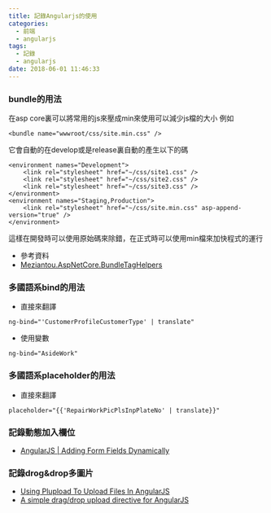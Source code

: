 ```yaml
---
title: 記錄Angularjs的使用
categories:
  - 前端
  - angularjs
tags:
  - 記錄
  - angularjs
date: 2018-06-01 11:46:33
---
```

### bundle的用法
在asp core裏可以將常用的js來壓成min來使用可以減少js檔的大小
例如
```
<bundle name="wwwroot/css/site.min.css" />
```
它會自動的在develop或是release裏自動的產生以下的碼
```
<environment names="Development">
    <link rel="stylesheet" href="~/css/site1.css" />
    <link rel="stylesheet" href="~/css/site2.css" />
    <link rel="stylesheet" href="~/css/site3.css" />
</environment>
<environment names="Staging,Production">
    <link rel="stylesheet" href="~/css/site.min.css" asp-append-version="true" />
</environment>
```
這樣在開發時可以使用原始碼來除錯，在正式時可以使用min檔來加快程式的運行
* 參考資料
 * [Meziantou.AspNetCore.BundleTagHelpers](https://github.com/meziantou/Meziantou.AspNetCore.BundleTagHelpers)

### 多國語系bind的用法
* 直接來翻譯
```
ng-bind="'CustomerProfileCustomerType' | translate"
```
* 使用變數
```
ng-bind="AsideWork"
```
### 多國語系placeholder的用法
* 直接來翻譯
```
placeholder="{{'RepairWorkPicPlsInpPlateNo' | translate}}"
```
### 記錄動態加入欄位
* [AngularJS | Adding Form Fields Dynamically](http://www.shanidkv.com/blog/angularjs-adding-form-fields-dynamically)

### 記錄drog&drop多圖片
* [Using Plupload To Upload Files In AngularJS](https://www.bennadel.com/blog/2652-using-plupload-to-upload-files-in-angularjs.htm)
* [A simple drag/drop upload directive for AngularJS](https://grobmeier.solutions/drag-drop-upload-angularjs-07092015.html)